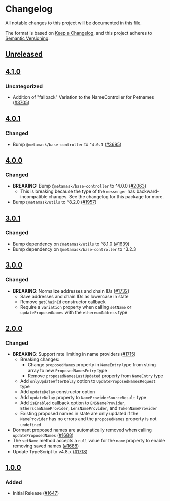 # Changelog
All notable changes to this project will be documented in this file.

The format is based on [Keep a Changelog](https://keepachangelog.com/en/1.0.0/),
and this project adheres to [Semantic Versioning](https://semver.org/spec/v2.0.0.html).

## [Unreleased]

## [4.1.0]
### Uncategorized
- Addition of "fallback" Variation to the NameController for Petnames ([#3705](https://github.com/MetaMask/controllers.git/pull/3705))

## [4.0.1]
### Changed
- Bump `@metamask/base-controller` to `^4.0.1` ([#3695](https://github.com/MetaMask/core/pull/3695))

## [4.0.0]
### Changed
- **BREAKING:** Bump `@metamask/base-controller` to ^4.0.0 ([#2063](https://github.com/MetaMask/core/pull/2063))
  - This is breaking because the type of the `messenger` has backward-incompatible changes. See the changelog for this package for more.
- Bump `@metamask/utils` to ^8.2.0 ([#1957](https://github.com/MetaMask/core/pull/1957))

## [3.0.1]
### Changed
- Bump dependency on `@metamask/utils` to ^8.1.0 ([#1639](https://github.com/MetaMask/core/pull/1639))
- Bump dependency on `@metamask/base-controller` to ^3.2.3

## [3.0.0]
### Changed
- **BREAKING**: Normalize addresses and chain IDs ([#1732](https://github.com/MetaMask/core/pull/1732))
  - Save addresses and chain IDs as lowercase in state
  - Remove `getChainId` constructor callback
  - Require a `variation` property when calling `setName` or `updateProposedNames` with the `ethereumAddress` type

## [2.0.0]
### Changed
- **BREAKING**: Support rate limiting in name providers ([#1715](https://github.com/MetaMask/core/pull/1715))
  - Breaking changes:
    - Change `proposedNames` property in `NameEntry` type from string array to new `ProposedNamesEntry` type
    - Remove `proposedNamesLastUpdated` property from `NameEntry` type
  - Add `onlyUpdateAfterDelay` option to `UpdateProposedNamesRequest` type
  - Add `updateDelay` constructor option
  - Add `updateDelay` property to `NameProviderSourceResult` type
  - Add `isEnabled` callback option to `ENSNameProvider`, `EtherscanNameProvider`, `LensNameProvider`, and `TokenNameProvider`
  - Existing proposed names in state are only updated if the `NameProvider` has no errors and the `proposedNames` property is not `undefined`
- Dormant proposed names are automatically removed when calling `updateProposedNames` ([#1688](https://github.com/MetaMask/core/pull/1688))
- The `setName` method accepts a `null` value for the `name` property to enable removing saved names ([#1688](https://github.com/MetaMask/core/pull/1688))
- Update TypeScript to v4.8.x ([#1718](https://github.com/MetaMask/core/pull/1718))

## [1.0.0]
### Added
- Initial Release ([#1647](https://github.com/MetaMask/core/pull/1647))

[Unreleased]: https://github.com/MetaMask/controllers.git/compare/@metamask/name-controller@4.1.0...HEAD
[4.1.0]: https://github.com/MetaMask/controllers.git/compare/@metamask/name-controller@4.0.1...@metamask/name-controller@4.1.0
[4.0.1]: https://github.com/MetaMask/controllers.git/compare/@metamask/name-controller@4.0.0...@metamask/name-controller@4.0.1
[4.0.0]: https://github.com/MetaMask/controllers.git/compare/@metamask/name-controller@3.0.1...@metamask/name-controller@4.0.0
[3.0.1]: https://github.com/MetaMask/controllers.git/compare/@metamask/name-controller@3.0.0...@metamask/name-controller@3.0.1
[3.0.0]: https://github.com/MetaMask/controllers.git/compare/@metamask/name-controller@2.0.0...@metamask/name-controller@3.0.0
[2.0.0]: https://github.com/MetaMask/controllers.git/compare/@metamask/name-controller@1.0.0...@metamask/name-controller@2.0.0
[1.0.0]: https://github.com/MetaMask/controllers.git/releases/tag/@metamask/name-controller@1.0.0
